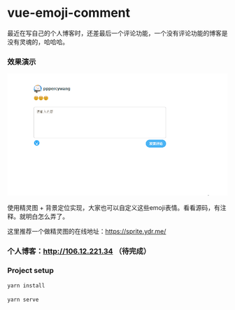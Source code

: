 # vue-emoji-comment

最近在写自己的个人博客时，还差最后一个评论功能，一个没有评论功能的博客是没有灵魂的，哈哈哈。

### 效果演示
![image](https://github.com/pppercyWang/vue-emoji-comment/blob/master/src/assets/img/demo_comment.gif)

使用精灵图 + 背景定位实现，大家也可以自定义这些emoji表情。看看源码，有注释。就明白怎么弄了。

这里推荐一个做精灵图的在线地址：https://sprite.ydr.me/

### 个人博客：http://106.12.221.34  （待完成）

### Project setup
```
yarn install

yarn serve
```